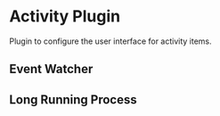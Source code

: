 # Activity Plugin

Plugin to configure the user interface for activity items.


## Event Watcher


## Long Running Process
